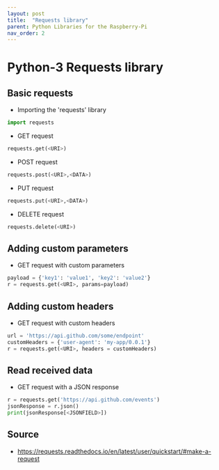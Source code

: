 ```yaml
---
layout: post
title:  "Requests library"
parent: Python Libraries for the Raspberry-Pi
nav_order: 2
---
```

# Python-3 Requests library

## Basic requests
- Importing the 'requests' library

```py
import requests
```

- GET request

```py
requests.get(<URI>)
```

- POST request

```py
requests.post(<URI>,<DATA>)
```

- PUT request

```py
requests.put(<URI>,<DATA>)
```

- DELETE request

```py
requests.delete(<URI>)
```

## Adding custom parameters
- GET request with custom parameters

```py
payload = {'key1': 'value1', 'key2': 'value2'}
r = requests.get(<URI>, params=payload)
```

## Adding custom headers
- GET request with custom headers

```py
url = 'https://api.github.com/some/endpoint'
customHeaders = {'user-agent': 'my-app/0.0.1'}
r = requests.get(<URI>, headers = customHeaders)
```

## Read received data
- GET request with a JSON response

```py
r = requests.get('https://api.github.com/events')
jsonResponse = r.json()
print(jsonResponse[<JSONFIELD>])
```

## Source
- https://requests.readthedocs.io/en/latest/user/quickstart/#make-a-request
